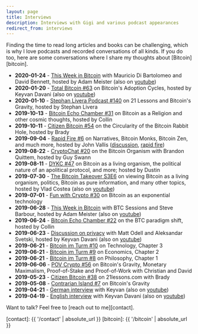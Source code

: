 ```yaml
---
layout: page
title: Interviews
description: Interviews with Gigi and various podcast appearances
redirect_from: interviews
---
```


Finding the time to read long articles and books can be challenging, which is
why I love podcasts and recorded conversations of all kinds. If you do too,
here are some conversations where I share my thoughts about [Bitcoin][bitcoin].

  - **2020-01-24** - [This Week in Bitcoin][twib2] with Mauricio Di Bartolomeo and David Bennett, hosted by Adam Meister (also on [youtube][twib2-youtube])
  - **2020-01-20** - [Total Bitcoin #63][keyvan63] on Bitcoin's Adoption Cycles, hosted by Keyvan Davani (also on [youtube][keyvan63-yt])
  - **2020-01-10** - [Stephan Livera Podcast #140][slp140] on 21 Lessons and Bitcoin's Gravity, hosted by Stephan Livera
  - **2019-10-13** - [Bitcoin Echo Chamber #31][bec31] on Bitcoin as a Religion and other cosmic thoughts, hosted by Collin
  - **2019-10-11** - [Citizen Bitcoin #54][cb54] on the Circularity of the Bitcoin Rabbit Hole, hosted by Brady  
  - **2019-09-04** - [Rapid Fire #6][rf6-discussion] on Narratives, Bitcoin Monks, Bitcoin Zen, and much more, hosted by John Vallis ([discussion][rf6-discussion], [rapid fire][rf6-fire])
  - **2019-08-22** - [CryptoChat #20][cryptochat20] on the Bitcoin Organism with Brandon Quittem, hosted by Guy Swann
  - **2019-08-11** - [DYKC #47][dykc47] on Bitcoin as a living organism, the political nature of an apolitical protocol, and more; hosted by Dustin
  - **2019-07-30** - [The Bitcoin Takeover S3E6][takeover] on viewing Bitcoin as a living organism, politics, Bitcoin as pure information, and many other topics, hosted by Vlad Costea (also on [youtube][takeover-youtube])
  - **2019-07-01** - [Fun with Crypto #30][fwc30] on Bitcoin as an exponential technology
  - **2019-06-28** - [This Week in Bitcoin][twib] with BTC Sessions and Steve Barbour, hosted by Adam Meister (also on [youtube][twib-youtube])
  - **2019-06-24** - [Bitcoin Echo Chamber #22][bec22] on the BTC paradigm shift, hosted by Collin
  - **2019-06-23** - [Discussion on privacy][keyvan-privacy] with Matt Odell and Aleksandar Svetski, hosted by Keyvan Davani (also on [youtube][keyvan-privacy-yt])
  - **2019-06-21** - [Bitcoin im Turm #10][turm10] on Technology, Chapter 3
  - **2019-06-21** - [Bitcoin im Turm #9][turm9] on Economics, Chapter 2
  - **2019-06-21** - [Bitcoin im Turm #8][turm8] on Philosophy, Chapter 1
  - **2019-06-06** - [POV Crypto #56][pov56] on Bitcoin's Gravity, Monetary Maximalism, Proof-of-Stake and Proof-of-Work with Christian and David
  - **2019-05-23** - [Citizen Bitcoin #38][cb38] on 21lessons.com with Brady
  - **2019-05-08** - [Contrarian Island #7][ci7] on Bitcoin's Gravity
  - **2019-04-21** - [German interview][keyvan-german] with Keyvan (also on [youtube][keyvan-german])
  - **2019-04-19** - [English interview][keyvan-english] with Keyvan Davani (also on [youtube][keyvan-english])

Want to talk? Feel free to [reach out to me][contact].

[keyvan-german]: https://youtu.be/ShbOXJ0Qj2c
[keyvan-english]: https://youtu.be/RrW2yhEY39Y
[keyvan-pod-de]: https://anchor.fm/keyvandavani/episodes/For-German-speaking-Listeners-Deutsch-sprachiges-Interview-mit-dem-Bitcoiner-Gigi-aufgenommen-am-21--April--2019-e3ss2f
[keyvan-pod-en]: https://anchor.fm/keyvandavani/episodes/Interview-with-Gigi--Bitcoiner--Bitcoin-e3r65v
[ci7]: http://contrarianisland.buzzsprout.com/265373/1106735-contrarian-island-7-gigi-bitcoin-s-gravity
[cb38]: https://citizenbitcoin.world/episodes/gigi-21-lessons-from-down-the-bitcoin
[pov56]: https://medium.com/@TrustlessState/the-gravity-of-monetary-maximalism-cf968dd23268
[turm8]: https://media.zencast.fm/bitcoin-im-turm/episodes/8
[turm9]: https://media.zencast.fm/bitcoin-im-turm/episodes/9
[turm10]: https://media.zencast.fm/bitcoin-im-turm/episodes/10
[keyvan-privacy]: https://anchor.fm/keyvandavani/episodes/TheTotalConnector11-Interview-with-Aleks-Svetski--Gigi--and-Matt-Odell-on-Bitcoin-e4dq7a
[keyvan-privacy-yt]: https://www.youtube.com/watch?v=M58cq0bRwng
[bec22]: https://bitcoinechochamber.com/2019/06/24/paradigm-shift-with-gigi-bec022/
[twib]: https://anchor.fm/bitcoinmeister/episodes/This-week-in-Bitcoin--6-28-2019--Future-of-Altcoins--Gold--BTC-mining--21-Lessons--Coinbase-outage-e4fpnd
[twib-youtube]: https://youtu.be/VxG57es11kM
[fwc30]: http://funwithcrypto.libsyn.com/interviewdiscussion-with-dergigi
[takeover]: https://bitcoin-takeover.com/s3-e6-gigi-on-bitcoin-as-a-living-organism/
[takeover-youtube]: https://www.youtube.com/watch?v=rtmW4oIFs-w
[dykc47]: http://didyouknowcrypto.com/ep47/
[cryptochat20]: https://anchor.fm/thecryptoconomy/episodes/CryptoChat_020---ITS-ALIVE---Brandon-Quittem--Der-Gigi-on-the-Bitcoin-Organism-e522gb
[rf6-discussion]: https://anchor.fm/john-vallis/episodes/Further-Discussion-Gigi-e57fdh
[rf6-fire]: https://anchor.fm/john-vallis/episodes/Gigi-Down-the-Bitcoin-Rabbit-Hole-e57f8j
[cb54]: https://citizenbitcoin.world/episodes/gigi-rabbit-hole-revelations
[bec31]: https://bitcoinechochamber.com/2019/10/13/bitcoin-lives-with-gigi-bec031/
[slp140]: https://stephanlivera.com/episode/140/
[keyvan63]: https://anchor.fm/keyvandavani/episodes/TotalBitcoin-63-Gigi---Bitcoin-is-a-Marathon-eaa3ka
[keyvan63-yt]: https://youtu.be/H9skOpUVfIk
[twib2]: https://anchor.fm/bitcoinmeister/episodes/This-week-in-Bitcoin--1-24-2020--Centralized-time--Coinbase--Bcash--Fed-Coins--Venezuela--Insurance-eadkqf
[twib2-youtube]: https://youtu.be/vZcf5eRz-Gs

[contact]: {{ '/contact' | absolute_url }}
[bitcoin]: {{ '/bitcoin' | absolute_url }}
